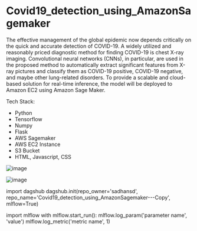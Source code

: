 # Covid19_detection_using_AmazonSagemaker

The effective management of the global epidemic now depends critically on the quick and accurate detection of COVID-19. A widely utilized and reasonably priced diagnostic method for finding COVID-19 is chest X-ray imaging. Convolutional neural networks (CNNs), in particular, are used in the proposed method to automatically extract significant features from X-ray pictures and classify them as COVID-19 positive, COVID-19 negative, and maybe other lung-related disorders. To provide a scalable and cloud-based solution for real-time inference, the model will be deployed to Amazon EC2 using Amazon Sage Maker.

Tech Stack:

- Python
- Tensorflow
- Numpy
- Flask
- AWS Sagemaker
- AWS EC2 Instance
- S3 Bucket
- HTML, Javascript, CSS

![image](https://github.com/sadhansd/Covid19_detection_using_AmazonSagemaker/assets/79736843/aa18a7d4-1e84-4066-894f-6ed700e96b88)

![image](https://github.com/user-attachments/assets/2af33747-6f98-4776-83ba-e12749bd2e74)

import dagshub
dagshub.init(repo_owner='sadhansd', repo_name='Covid19_detection_using_AmazonSagemaker---Copy', mlflow=True)

import mlflow
with mlflow.start_run():
mlflow.log_param('parameter name', 'value')
mlflow.log_metric('metric name', 1)
